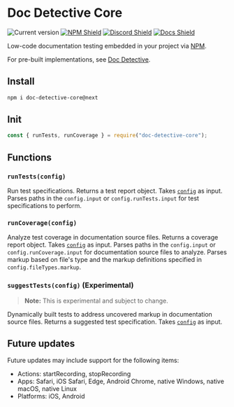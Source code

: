 # Doc Detective Core

![Current version](https://img.shields.io/github/package-json/v/doc-detective/doc-detective-core?color=orange)
[![NPM Shield](https://img.shields.io/npm/v/doc-detective)](https://www.npmjs.com/package/doc-detective)
[![Discord Shield](https://img.shields.io/badge/chat-on%20discord-purple)](https://discord.gg/2M7wXEThfF)
[![Docs Shield](https://img.shields.io/badge/docs-doc--detective.com-blue)](https://doc-detective.com)

Low-code documentation testing embedded in your project via [NPM](https://www.npmjs.com/package/doc-detective-core).

For pre-built implementations, see [Doc Detective](https://github.com/doc-detective/doc-detective).

## Install

```bash
npm i doc-detective-core@next
```

## Init

```javascript
const { runTests, runCoverage } = require("doc-detective-core");
```

## Functions

### `runTests(config)`

Run test specifications. Returns a test report object. Takes [`config`](https://doc-detective.com/reference/schemas/config.html) as input. Parses paths in the `config.input` or `config.runTests.input` for test specifications to perform.

### `runCoverage(config)`

Analyze test coverage in documentation source files. Returns a coverage report object. Takes [`config`](https://doc-detective.com/reference/schemas/config.html) as input. Parses paths in the `config.input` or `config.runCoverage.input` for documentation source files to analyze. Parses markup based on file's type and the markup definitions specified in `config.fileTypes.markup`.

### `suggestTests(config)` (Experimental)

> **Note:** This is experimental and subject to change. 

Dynamically built tests to address uncovered markup in documentation source files. Returns a suggested test specification. Takes [`config`](https://doc-detective.com/reference/schemas/config.html) as input.

## Future updates

Future updates may include support for the following items:

- Actions: startRecording, stopRecording
- Apps: Safari, iOS Safari, Edge, Android Chrome, native Windows, native macOS, native Linux
- Platforms: iOS, Android
